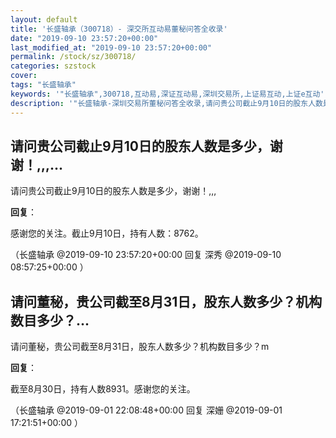 ```yaml
---
layout: default
title: '长盛轴承（300718）- 深交所互动易董秘问答全收录'
date: "2019-09-10 23:57:20+00:00"
last_modified_at: "2019-09-10 23:57:20+00:00"
permalink: /stock/sz/300718/
categories: szstock
cover: 
tags: "长盛轴承"
keywords: '"长盛轴承",300718,互动易,深证互动易,深圳交易所,上证易互动,上证e互动'
description: '"长盛轴承-深圳交易所董秘问答全收录,请问贵公司截止9月10日的股东人数是多少，谢谢！,,,"'
---
```


## 请问贵公司截止9月10日的股东人数是多少，谢谢！,,,...

请问贵公司截止9月10日的股东人数是多少，谢谢！,,,

**回复**：

感谢您的关注。截止9月10日，持有人数：8762。 

（长盛轴承  @2019-09-10 23:57:20+00:00 回复 深秀  @2019-09-10 08:57:25+00:00 ）

## 请问董秘，贵公司截至8月31日，股东人数多少？机构数目多少？...

请问董秘，贵公司截至8月31日，股东人数多少？机构数目多少？m

**回复**：

截至8月30日，持有人数8931。感谢您的关注。 

（长盛轴承  @2019-09-01 22:08:48+00:00 回复 深姗  @2019-09-01 17:21:51+00:00 ）

